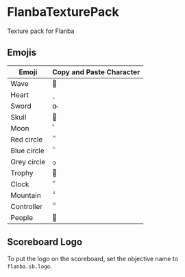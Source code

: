 # FlanbaTexturePack
Texture pack for Flanba

## Emojis

| Emoji | Copy and Paste Character |
|-------|--------------------------|
| Wave |  |
| Heart |  |
| Sword |  |
| Skull |  |
| Moon |  |
| Red circle |  |
| Blue circle |  |
| Grey circle |  |
| Trophy |  |
| Clock |  |
| Mountain |  |
| Controller |  |
| People |  |


## Scoreboard Logo
To put the logo on the scoreboard, set the objective name to `flanba.sb.logo`.
